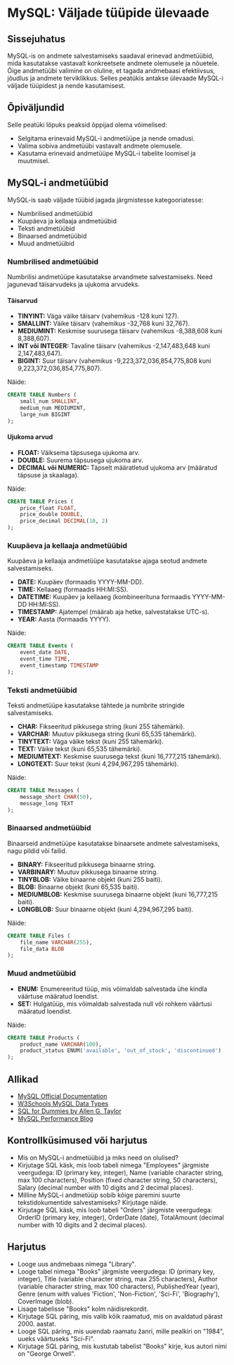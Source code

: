 # MySQL: Väljade tüüpide ülevaade

## Sissejuhatus

MySQL-is on andmete salvestamiseks saadaval erinevad andmetüübid, mida kasutatakse vastavalt konkreetsete andmete olemusele ja nõuetele. Õige andmetüübi valimine on oluline, et tagada andmebaasi efektiivsus, jõudlus ja andmete terviklikkus. Selles peatükis antakse ülevaade MySQL-i väljade tüüpidest ja nende kasutamisest.

## Õpiväljundid

Selle peatüki lõpuks peaksid õppijad olema võimelised:

- Selgitama erinevaid MySQL-i andmetüüpe ja nende omadusi.
- Valima sobiva andmetüübi vastavalt andmete olemusele.
- Kasutama erinevaid andmetüüpe MySQL-i tabelite loomisel ja muutmisel.

## MySQL-i andmetüübid

MySQL-is saab väljade tüübid jagada järgmistesse kategooriatesse:

- Numbrilised andmetüübid
- Kuupäeva ja kellaaja andmetüübid
- Teksti andmetüübid
- Binaarsed andmetüübid
- Muud andmetüübid

### Numbrilised andmetüübid

Numbrilisi andmetüüpe kasutatakse arvandmete salvestamiseks. Need jagunevad täisarvudeks ja ujukoma arvudeks.

#### Täisarvud

- **TINYINT:** Väga väike täisarv (vahemikus -128 kuni 127).
- **SMALLINT:** Väike täisarv (vahemikus -32,768 kuni 32,767).
- **MEDIUMINT:** Keskmise suurusega täisarv (vahemikus -8,388,608 kuni 8,388,607).
- **INT või INTEGER:** Tavaline täisarv (vahemikus -2,147,483,648 kuni 2,147,483,647).
- **BIGINT:** Suur täisarv (vahemikus -9,223,372,036,854,775,808 kuni 9,223,372,036,854,775,807).

Näide:

```sql
CREATE TABLE Numbers (
    small_num SMALLINT,
    medium_num MEDIUMINT,
    large_num BIGINT
);
```

#### Ujukoma arvud

- **FLOAT:** Väiksema täpsusega ujukoma arv.
- **DOUBLE:** Suurema täpsusega ujukoma arv.
- **DECIMAL või NUMERIC:** Täpselt määratletud ujukoma arv (määratud täpsuse ja skaalaga).

Näide:

```sql
CREATE TABLE Prices (
    price_float FLOAT,
    price_double DOUBLE,
    price_decimal DECIMAL(10, 2)
);
```

### Kuupäeva ja kellaaja andmetüübid

Kuupäeva ja kellaaja andmetüüpe kasutatakse ajaga seotud andmete salvestamiseks.

- **DATE:** Kuupäev (formaadis YYYY-MM-DD).
- **TIME:** Kellaaeg (formaadis HH:MI:SS).
- **DATETIME:** Kuupäev ja kellaaeg (kombineerituna formaadis YYYY-MM-DD HH:MI:SS).
- **TIMESTAMP:** Ajatempel (määrab aja hetke, salvestatakse UTC-s).
- **YEAR:** Aasta (formaadis YYYY).

Näide:

```sql
CREATE TABLE Events (
    event_date DATE,
    event_time TIME,
    event_timestamp TIMESTAMP
);
```

### Teksti andmetüübid

Teksti andmetüüpe kasutatakse tähtede ja numbrite stringide salvestamiseks.

- **CHAR:** Fikseeritud pikkusega string (kuni 255 tähemärki).
- **VARCHAR:** Muutuv pikkusega string (kuni 65,535 tähemärki).
- **TINYTEXT:** Väga väike tekst (kuni 255 tähemärki).
- **TEXT:** Väike tekst (kuni 65,535 tähemärki).
- **MEDIUMTEXT:** Keskmise suurusega tekst (kuni 16,777,215 tähemärki).
- **LONGTEXT:** Suur tekst (kuni 4,294,967,295 tähemärki).

Näide:

```sql
CREATE TABLE Messages (
    message_short CHAR(50),
    message_long TEXT
);
```

### Binaarsed andmetüübid

Binaarseid andmetüüpe kasutatakse binaarsete andmete salvestamiseks, nagu pildid või failid.

- **BINARY:** Fikseeritud pikkusega binaarne string.
- **VARBINARY:** Muutuv pikkusega binaarne string.
- **TINYBLOB:** Väike binaarne objekt (kuni 255 baiti).
- **BLOB:** Binaarne objekt (kuni 65,535 baiti).
- **MEDIUMBLOB:** Keskmise suurusega binaarne objekt (kuni 16,777,215 baiti).
- **LONGBLOB:** Suur binaarne objekt (kuni 4,294,967,295 baiti).

Näide:

```sql
CREATE TABLE Files (
    file_name VARCHAR(255),
    file_data BLOB
);
```

### Muud andmetüübid

- **ENUM:** Enumereeritud tüüp, mis võimaldab salvestada ühe kindla väärtuse määratud loendist.
- **SET:** Hulgatüüp, mis võimaldab salvestada null või rohkem väärtusi määratud loendist.

Näide:

```sql
CREATE TABLE Products (
    product_name VARCHAR(100),
    product_status ENUM('available', 'out_of_stock', 'discontinued')
);
```

## Allikad

- [MySQL Official Documentation](https://dev.mysql.com/doc/)
- [W3Schools MySQL Data Types](https://www.w3schools.com/sql/sql_datatypes.asp)
- [SQL for Dummies by Allen G. Taylor](https://www.amazon.com/SQL-Dummies-Computer-Tech/dp/1119527074)
- [MySQL Performance Blog](https://www.percona.com/blog/)

## Kontrollküsimused või harjutus

- Mis on MySQL-i andmetüübid ja miks need on olulised?
- Kirjutage SQL käsk, mis loob tabeli nimega "Employees" järgmiste veergudega: ID (primary key, integer), Name (variable character string, max 100 characters), Position (fixed character string, 50 characters), Salary (decimal number with 10 digits and 2 decimal places).
- Milline MySQL-i andmetüüp sobib kõige paremini suurte tekstidokumentide salvestamiseks? Kirjutage näide.
- Kirjutage SQL käsk, mis loob tabeli "Orders" järgmiste veergudega: OrderID (primary key, integer), OrderDate (date), TotalAmount (decimal number with 10 digits and 2 decimal places).

## Harjutus

- Looge uus andmebaas nimega "Library".
- Looge tabel nimega "Books" järgmiste veergudega: ID (primary key, integer), Title (variable character string, max 255 characters), Author (variable character string, max 100 characters), PublishedYear (year), Genre (enum with values 'Fiction', 'Non-Fiction', 'Sci-Fi', 'Biography'), CoverImage (blob).
- Lisage tabelisse "Books" kolm näidisrekordit.
- Kirjutage SQL päring, mis valib kõik raamatud, mis on avaldatud pärast 2000. aastat.
- Looge SQL päring, mis uuendab raamatu žanri, mille pealkiri on "1984", uueks väärtuseks "Sci-Fi".
- Kirjutage SQL päring, mis kustutab tabelist "Books" kirje, kus autori nimi on "George Orwell".
